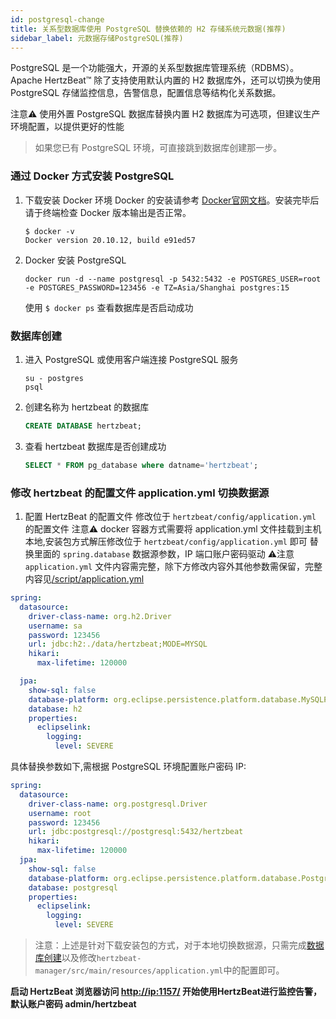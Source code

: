 ```yaml
---
id: postgresql-change
title: 关系型数据库使用 PostgreSQL 替换依赖的 H2 存储系统元数据(推荐)
sidebar_label: 元数据存储PostgreSQL(推荐)
---
```


PostgreSQL 是一个功能强大，开源的关系型数据库管理系统（RDBMS）。Apache HertzBeat™ 除了支持使用默认内置的 H2 数据库外，还可以切换为使用 PostgreSQL 存储监控信息，告警信息，配置信息等结构化关系数据。

注意⚠️ 使用外置 PostgreSQL 数据库替换内置 H2 数据库为可选项，但建议生产环境配置，以提供更好的性能

> 如果您已有 PostgreSQL 环境，可直接跳到数据库创建那一步。

### 通过 Docker 方式安装 PostgreSQL

1. 下载安装 Docker 环境
   Docker 的安装请参考 [Docker官网文档](https://docs.docker.com/get-docker/)。安装完毕后请于终端检查 Docker 版本输出是否正常。

   ```shell
   $ docker -v
   Docker version 20.10.12, build e91ed57
   ```

2. Docker 安装 PostgreSQL

   ```shell
   docker run -d --name postgresql -p 5432:5432 -e POSTGRES_USER=root -e POSTGRES_PASSWORD=123456 -e TZ=Asia/Shanghai postgres:15       
   ```

   使用 ```$ docker ps``` 查看数据库是否启动成功

### 数据库创建

1. 进入 PostgreSQL 或使用客户端连接 PostgreSQL 服务

   ```shell
   su - postgres
   psql
   ```

2. 创建名称为 hertzbeat 的数据库

   ```sql
   CREATE DATABASE hertzbeat;
   ```

3. 查看 hertzbeat 数据库是否创建成功

   ```sql
   SELECT * FROM pg_database where datname='hertzbeat';
   ```

### 修改 hertzbeat 的配置文件 application.yml 切换数据源

1. 配置 HertzBeat 的配置文件
   修改位于 `hertzbeat/config/application.yml` 的配置文件
   注意⚠️ docker 容器方式需要将 application.yml 文件挂载到主机本地,安装包方式解压修改位于 `hertzbeat/config/application.yml` 即可
   替换里面的 `spring.database` 数据源参数，IP 端口账户密码驱动
   ⚠️注意 `application.yml` 文件内容需完整，除下方修改内容外其他参数需保留，完整内容见[/script/application.yml](https://github.com/hertzbeat/hertzbeat/raw/master/script/application.yml)

```yaml
spring:
  datasource:
    driver-class-name: org.h2.Driver
    username: sa
    password: 123456
    url: jdbc:h2:./data/hertzbeat;MODE=MYSQL
    hikari:
      max-lifetime: 120000

  jpa:
    show-sql: false
    database-platform: org.eclipse.persistence.platform.database.MySQLPlatform
    database: h2
    properties:
      eclipselink:
        logging:
          level: SEVERE
```

具体替换参数如下,需根据 PostgreSQL 环境配置账户密码 IP:

```yaml
spring:
  datasource:
    driver-class-name: org.postgresql.Driver
    username: root
    password: 123456
    url: jdbc:postgresql://postgresql:5432/hertzbeat
    hikari:
      max-lifetime: 120000
  jpa:
    show-sql: false
    database-platform: org.eclipse.persistence.platform.database.PostgreSQLPlatform
    database: postgresql
    properties:
      eclipselink:
        logging:
          level: SEVERE
```

> 注意：上述是针对下载安装包的方式，对于本地切换数据源，只需完成[数据库创建](./postgresql-change#数据库创建)以及修改`hertzbeat-manager/src/main/resources/application.yml`中的配置即可。

**启动 HertzBeat 浏览器访问 <http://ip:1157/> 开始使用HertzBeat进行监控告警，默认账户密码 admin/hertzbeat**
